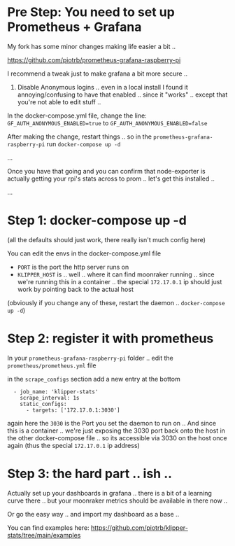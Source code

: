 # Pre Step: You need to set up Prometheus + Grafana

My fork has some minor changes making life easier a bit .. 

https://github.com/piotrb/prometheus-grafana-raspberry-pi

I recommend a tweak just to make grafana a bit more secure .. 

1. Disable Anonymous logins .. even in a local install I found it annoying/confusing to have that enabled .. since it "works" .. except that you're not able to edit stuff .. 

In the docker-compose.yml file, change the line: `GF_AUTH_ANONYMOUS_ENABLED=true` to `GF_AUTH_ANONYMOUS_ENABLED=false`

After making the change, restart things .. so in the `prometheus-grafana-raspberry-pi` run `docker-compose up -d`

...

Once you have that going and you can confirm that node-exporter is actually getting your rpi's stats across to prom .. let's get this installed ..

...

# Step 1: docker-compose up -d

(all the defaults should just work, there really isn't much config here)

You can edit the envs in the docker-compose.yml file

* `PORT` is the port the http server runs on
* `KLIPPER_HOST` is .. well .. where it can find moonraker running .. since we're running this in a container .. the special `172.17.0.1` ip should just work by pointing back to the actual host

(obviously if you change any of these, restart the daemon .. `docker-compose up -d`)

# Step 2: register it with prometheus

In your `prometheus-grafana-raspberry-pi` folder .. edit the `prometheus/prometheus.yml` file

in the `scrape_configs` section add a new entry at the bottom

```
  - job_name: 'klipper-stats'
    scrape_interval: 1s
    static_configs:
      - targets: ['172.17.0.1:3030']
```

again here the `3030` is the Port you set the daemon to run on .. 
And since this is a container .. we're just exposing the 3030 port back onto the host in the other docker-compose file .. so its accessible via 3030 on the host once again (thus the special `172.17.0.1` ip address)

# Step 3: the hard part .. ish .. 

Actually set up your dashboards in grafana .. there is a bit of a learning curve there .. but your moonraker metrics should be available in there now .. 

Or go the easy way .. and import my dashboard as a base .. 

You can find examples here: https://github.com/piotrb/klipper-stats/tree/main/examples

